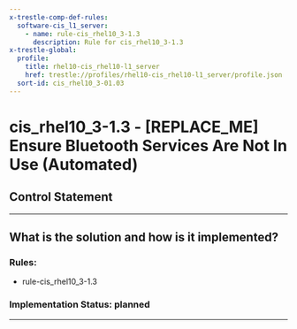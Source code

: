 ```yaml
---
x-trestle-comp-def-rules:
  software-cis_l1_server:
    - name: rule-cis_rhel10_3-1.3
      description: Rule for cis_rhel10_3-1.3
x-trestle-global:
  profile:
    title: rhel10-cis_rhel10-l1_server
    href: trestle://profiles/rhel10-cis_rhel10-l1_server/profile.json
  sort-id: cis_rhel10_3-01.03
---
```


# cis_rhel10_3-1.3 - \[REPLACE_ME\] Ensure Bluetooth Services Are Not In Use (Automated)

## Control Statement

______________________________________________________________________

## What is the solution and how is it implemented?

<!-- For implementation status enter one of: implemented, partial, planned, alternative, not-applicable -->

<!-- Note that the list of rules under ### Rules: is read-only and changes will not be captured after assembly to JSON -->

<!-- Add control implementation description here for control: cis_rhel10_3-1.3 -->

### Rules:

  - rule-cis_rhel10_3-1.3

### Implementation Status: planned

______________________________________________________________________
